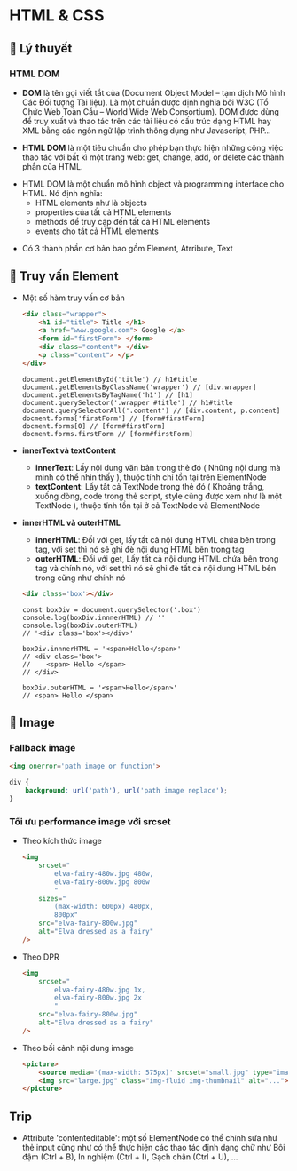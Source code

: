 # **HTML & CSS**
## 🔹 Lý thuyết
### HTML DOM
- **DOM** là tên gọi viết tắt của (Document Object Model – tạm dịch Mô hình Các Đối tượng Tài liệu). Là một chuẩn được định nghĩa bởi W3C (Tổ Chức Web Toàn Cầu – World Wide Web Consortium). DOM được dùng để truy xuất và thao tác trên các tài liệu có cấu trúc dạng HTML hay XML bằng các ngôn ngữ lập trình thông dụng như Javascript, PHP…

- **HTML DOM** là một tiêu chuẩn cho phép bạn thực hiện những công việc thao tác với bất kì một trang web: get, change, add, or delete các thành phần của HTML.

* HTML DOM là một chuẩn mô hình object và programming interface cho HTML. Nó định nghĩa:
    - HTML elements như là objects
    - properties của tất cả HTML elements
    - methods để truy cập đến tất cả HTML elements
    - events cho tất cả HTML elements

- Có 3 thành phần cơ bản bao gồm Element, Atrribute, Text
## 🔹 Truy vấn Element
- Một số hàm truy vấn cơ bản
    ``` HTML
    <div class="wrapper">
        <h1 id="title"> Title </h1>
        <a href="www.google.com"> Google </a>
        <form id="firstForm"> </form>
        <div class="content"> </div>
        <p class="content"> </p>
    </div>    
    ```

    ```JS
    document.getElementById('title') // h1#title
    document.getElementsByClassName('wrapper') // [div.wrapper]
    document.getElementsByTagName('h1') // [h1]
    document.querySelector('.wrapper #title') // h1#title
    document.querySelectorAll('.content') // [div.content, p.content]
    docment.forms['firstForm'] // [form#firstForm]
    docment.forms[0] // [form#firstForm]
    docment.forms.firstForm // [form#firstForm]
    ```   
* **innerText và textContent**
    - **innerText**: Lấy nội dung văn bản trong thẻ đó ( Những nội dung mà mình có thể nhìn thấy ), thuộc tính chỉ tồn tại trên ElementNode
    - **textContent**: Lấy tất cả TextNode trong thẻ đó ( Khoảng trắng, xuống dòng, code trong thẻ script, style cũng được xem như là một TextNode ), thuộc tính tồn tại ở cả TextNode và ElementNode

* **innerHTML và outerHTML**
    - **innerHTML**: Đối với get, lấy tất cả nội dung HTML chứa bên trong tag, với set thì nó sẽ ghi đè nội dung HTML bên trong tag
    - **outerHTML**: Đối với get, Lấy tất cả nội dung HTML chứa bên trong tag và chính nó, với set thì nó sẽ ghi đè tất cả nội dung HTML bên trong cũng như chính nó

    ``` HTML
    <div class='box'></div>
    ```

    ``` JS
    const boxDiv = document.querySelector('.box')
    console.log(boxDiv.innnerHTML) // ''
    console.log(boxDiv.outerHTML) 
    // '<div class='box'></div>'

    boxDiv.innnerHTML = '<span>Hello</span>'
    // <div class='box'>
    //    <span> Hello </span>
    // </div>

    boxDiv.outerHTML = '<span>Hello</span>'
    // <span> Hello </span>

    ```
## 🔹 Image 
### Fallback image
``` HTML
<img onerror='path image or function'>
```

``` CSS
div {
    background: url('path'), url('path image replace');
}
```
### Tối ưu performance image với srcset

- Theo kích thức image
    ``` HTML
    <img
        srcset="
            elva-fairy-480w.jpg 480w,
            elva-fairy-800w.jpg 800w
            "
        sizes="
            (max-width: 600px) 480px,
            800px"
        src="elva-fairy-800w.jpg"
        alt="Elva dressed as a fairy" 
    />
    ```

- Theo DPR
    ``` HTML
    <img
        srcset="
            elva-fairy-480w.jpg 1x,
            elva-fairy-800w.jpg 2x
            "
        src="elva-fairy-800w.jpg"
        alt="Elva dressed as a fairy" 
    />
    ```

- Theo bối cảnh nội dung image
    ``` HTML
    <picture>
        <source media='(max-width: 575px)' srcset="small.jpg" type="image/svg+xml">
        <img src="large.jpg" class="img-fluid img-thumbnail" alt="...">
    </picture>
    ```

## Trip
- Attribute 'contenteditable': một số ElementNode có thể chỉnh sửa như thẻ input cũng như có thể thực hiện các thao tác định dạng chữ như Bôi đậm (Ctrl + B), In nghiệm (Ctrl + I), Gạch chân (Ctrl + U), ...